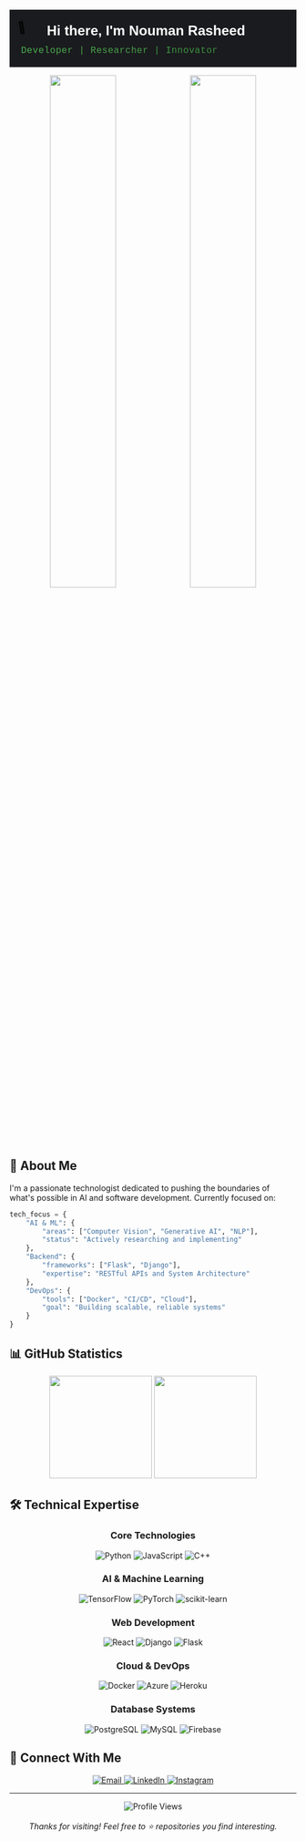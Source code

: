 # <div align="center">

<!-- Header SVG - Creates a stylized header with animated wave -->
<svg xmlns="http://www.w3.org/2000/svg" viewBox="0 0 1000 200">
  <rect width="1000" height="200" fill="#1a1b1e" />
  <g transform="translate(40, 70) scale(0.8)">
    <text font-size="50">👋</text>
    <animateTransform 
      attributeName="transform"
      type="rotate"
      from="-10 60 70"
      to="10 60 70"
      dur="2s"
      repeatCount="indefinite"
      additive="sum" />
  </g>
  <text x="130" y="90" fill="white" font-family="Arial, sans-serif" font-size="48" font-weight="bold">
    Hi there, I'm Nouman Rasheed
  </text>
  <defs>
    <linearGradient id="subtitle-gradient" x1="0%" y1="0%" x2="100%" y2="0%">
      <stop offset="0%" style="stop-color:#4CAF50" />
      <stop offset="50%" style="stop-color:#45a049" />
      <stop offset="100%" style="stop-color:#388E3C" />
    </linearGradient>
  </defs>
  <text x="40" y="150" fill="url(#subtitle-gradient)" font-family="'Courier New', monospace" font-size="32" letter-spacing="1">
    Developer | Researcher | Innovator
  </text>
</svg>

<!-- Dynamic typing effect -->
<p align="center">
  <img width="48%" src="https://github-readme-stats.vercel.app/api?username=Nouman945&theme=merko&count_private=true&show_icons=true&include_all_commits=true&hide_border=true&hide_title=true" />
  <img width="48%" src="https://github-readme-streak-stats.herokuapp.com/?user=Nouman945&theme=merko&hide_border=true" />
</p>

</div>

## 🚀 About Me

I'm a passionate technologist dedicated to pushing the boundaries of what's possible in AI and software development. Currently focused on:

```python
tech_focus = {
    "AI & ML": {
        "areas": ["Computer Vision", "Generative AI", "NLP"],
        "status": "Actively researching and implementing"
    },
    "Backend": {
        "frameworks": ["Flask", "Django"],
        "expertise": "RESTful APIs and System Architecture"
    },
    "DevOps": {
        "tools": ["Docker", "CI/CD", "Cloud"],
        "goal": "Building scalable, reliable systems"
    }
}
```

## 📊 GitHub Statistics

<div align="center">
  <img height="180em" src="https://github-readme-stats.vercel.app/api?username=Nouman945&theme=github_dark&show_icons=true&hide_border=true&count_private=true&include_all_commits=true&custom_title=GitHub Statistics"/>
  
  <img height="180em" src="https://github-readme-streak-stats.herokuapp.com/?user=Nouman945&theme=github-dark&hide_border=true"/>
</div>

## 🛠️ Technical Expertise

<div align="center">

### Core Technologies
![Python](https://img.shields.io/badge/Python-3776AB?style=for-the-badge&logo=python&logoColor=white)
![JavaScript](https://img.shields.io/badge/JavaScript-F7DF1E?style=for-the-badge&logo=javascript&logoColor=black)
![C++](https://img.shields.io/badge/C++-00599C?style=for-the-badge&logo=cplusplus&logoColor=white)

### AI & Machine Learning
![TensorFlow](https://img.shields.io/badge/TensorFlow-FF6F00?style=for-the-badge&logo=tensorflow&logoColor=white)
![PyTorch](https://img.shields.io/badge/PyTorch-EE4C2C?style=for-the-badge&logo=pytorch&logoColor=white)
![scikit-learn](https://img.shields.io/badge/scikit--learn-F7931E?style=for-the-badge&logo=scikit-learn&logoColor=white)

### Web Development
![React](https://img.shields.io/badge/React-61DAFB?style=for-the-badge&logo=react&logoColor=black)
![Django](https://img.shields.io/badge/Django-092E20?style=for-the-badge&logo=django&logoColor=white)
![Flask](https://img.shields.io/badge/Flask-000000?style=for-the-badge&logo=flask&logoColor=white)

### Cloud & DevOps
![Docker](https://img.shields.io/badge/Docker-2496ED?style=for-the-badge&logo=docker&logoColor=white)
![Azure](https://img.shields.io/badge/Azure-0089D6?style=for-the-badge&logo=microsoft-azure&logoColor=white)
![Heroku](https://img.shields.io/badge/Heroku-430098?style=for-the-badge&logo=heroku&logoColor=white)

### Database Systems
![PostgreSQL](https://img.shields.io/badge/PostgreSQL-316192?style=for-the-badge&logo=postgresql&logoColor=white)
![MySQL](https://img.shields.io/badge/MySQL-4479A1?style=for-the-badge&logo=mysql&logoColor=white)
![Firebase](https://img.shields.io/badge/Firebase-FFCA28?style=for-the-badge&logo=firebase&logoColor=black)

</div>

## 🤝 Connect With Me

<div align="center">
  <a href="mailto:muhmmadnouman945@gmail.com">
    <img src="https://img.shields.io/badge/Gmail-D14836?style=for-the-badge&logo=gmail&logoColor=white" alt="Email"/>
  </a>
  <a href="https://www.linkedin.com/in/nouman-rasheed-5a003b157">
    <img src="https://img.shields.io/badge/LinkedIn-0077B5?style=for-the-badge&logo=linkedin&logoColor=white" alt="LinkedIn"/>
  </a>
  <a href="https://www.instagram.com/_nouman_r">
    <img src="https://img.shields.io/badge/Instagram-E4405F?style=for-the-badge&logo=instagram&logoColor=white" alt="Instagram"/>
  </a>
</div>

---

<div align="center">
  <img src="https://komarev.com/ghpvc/?username=Nouman945&color=brightgreen&style=flat-square" alt="Profile Views"/>
  <br/><br/>
  <i>Thanks for visiting! Feel free to ⭐ repositories you find interesting.</i>
</div>
